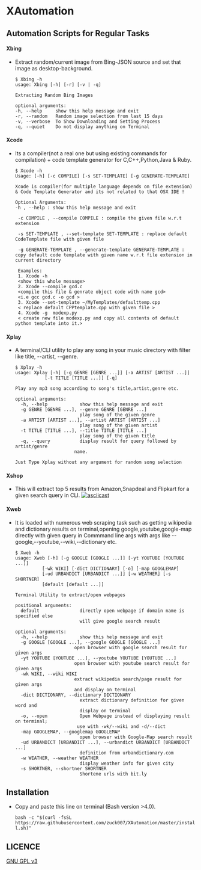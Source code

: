 # XAutomation
Automation Scripts for Regular Tasks
------

#### Xbing
* Extract random/current image from Bing-JSON source and set that image as desktop-background.

  ```
  $ Xbing -h
  usage: Xbing [-h] [-r] [-v | -q]

  Extracting Random Bing Images

  optional arguments:
  -h, --help     show this help message and exit
  -r, --random   Random image selection from last 15 days
  -v, --verbose  To Show Downloading and Setting Process
  -q, --quiet    Do not display anything on Terminal
  ```

#### Xcode
* Its a compiler(not a real one but using existing commands for compilation) + code template generator for C,C++,Python,Java & Ruby.

  ```
  $ Xcode -h
  Usage: [-h] [-c COMPILE] [-s SET-TEMPLATE] [-g GENERATE-TEMPLATE]

  Xcode is compiler(for multiple language depends on file extension) & Code Template Generator and its not related to that OSX IDE !

  Optional Arguments:
  -h , --help : show this help message and exit

   -c COMPILE , --compile COMPILE : compile the given file w.r.t  extension

   -s SET-TEMPLATE , --set-template SET-TEMPLATE : replace default CodeTemplate file with given file

   -g GENERATE-TEMPLATE , --generate-template GENERATE-TEMPLATE : copy default code template with given name w.r.t file extension in current directory

   Examples:
   1. Xcode -h
   <show this whole message>
   2. Xcode --compile gcd.c
   <compile this file & genrate object code with name gcd>
   <i.e gcc gcd.c -o gcd >
   3. Xcode --set-template ~/MyTemplates/defaulttemp.cpp
   < replace default CPPtemplate.cpp with given file >
   4. Xcode -g  modexp.py
   < create new file modexp.py and copy all contents of default python template into it.>

  ```

#### Xplay
* A terminal/CLI utility to play any song in your music directory with filter like title, --artist, --genre.
  ```
  $ Xplay -h
  usage: Xplay [-h] [-g GENRE [GENRE ...]] [-a ARTIST [ARTIST ...]]
             [-t TITLE [TITLE ...]] [-q]

  Play any mp3 song according to song's title,artist,genre etc.

  optional arguments:
    -h, --help            show this help message and exit
    -g GENRE [GENRE ...], --genre GENRE [GENRE ...]
                          play song of the given genre
    -a ARTIST [ARTIST ...], --artist ARTIST [ARTIST ...]
                          play song of the given artist
    -t TITLE [TITLE ...], --title TITLE [TITLE ...]
                          play song of the given title
    -q, --query           display result for query followed by artist/genre
                        name.

  Just Type Xplay without any argument for random song selection
  ```

#### Xshop
* This will extract top 5 results from Amazon,Snapdeal and Flipkart for a given search query in CLI.
   [![asciicast](https://asciinema.org/a/82fs8136fh0j8uit55tygb9zo.png)](https://asciinema.org/a/82fs8136fh0j8uit55tygb9zo)

#### Xweb
* It is loaded with numerous web scraping task such as getting wikipedia and dictionary results on terminal,opening google,youtube,google-map directly with given query in Commmand line args with args like --google,--youtube,--wiki,--dictionary etc.   
  ```
  $ Xweb -h
  usage: Xweb [-h] [-g GOOGLE [GOOGLE ...]] [-yt YOUTUBE [YOUTUBE ...]]
            [-wk WIKI] [-dict DICTIONARY] [-o] [-map GOOGLEMAP]
            [-ud URBANDICT [URBANDICT ...]] [-w WEATHER] [-s SHORTNER]
            [default [default ...]]

  Terminal Utility to extract/open webpages

  positional arguments:
    default               directly open webpage if domain name is specified else
                          will give google search result

  optional arguments:
    -h, --help            show this help message and exit
    -g GOOGLE [GOOGLE ...], --google GOOGLE [GOOGLE ...]
                        open browser with google search result for given args
    -yt YOUTUBE [YOUTUBE ...], --youtube YOUTUBE [YOUTUBE ...]
                        open browser with youtube search result for given args
    -wk WIKI, --wiki WIKI
                        extract wikipedia search/page result for given args
                        and display on terminal
    -dict DICTIONARY, --dictionary DICTIONARY
                          extract dictionary definition for given word and
                          display on terminal
    -o, --open            Open Webpage instead of displaying result on terminal;
                         use with -wk/--wiki and -d/--dict
    -map GOOGLEMAP, --googlemap GOOGLEMAP
                          open browser with Google-Map search result
    -ud URBANDICT [URBANDICT ...], --urbandict URBANDICT [URBANDICT ...]
                          definition from urbandictionary.com
    -w WEATHER, --weather WEATHER
                          display weather info for given city
    -s SHORTNER, --shortner SHORTNER
                          Shortene urls with bit.ly
  ```

## Installation
* Copy and paste this line on terminal (Bash version >4.0).

  ``
  bash -c "$(curl -fsSL https://raw.githubusercontent.com/zuck007/XAutomation/master/install.sh)"
  ``
## LICENCE
 [GNU GPL v3](https://github.com/zuck007/XAutomation/blob/master/LICENSE)
